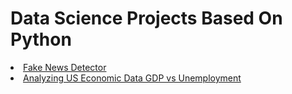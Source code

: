 <h1>Data Science Projects Based On Python</h1>
<li><a href="https://htmlpreview.github.io/?https://github.com/theshreyansh/python/blob/master/Advanced_Python_Project_Detecting_Fake_News/Advanced_Python_Project_Detecting_Fake_News.html" target="_blank">Fake News Detector</a></li>
<li><a href="https://htmlpreview.github.io/?https://github.com/theshreyansh/python/blob/master/Analyzing_US_Economic_Data_GDP_vs_Unemployment/Analyzing_US_Economic_Data_GDP_vs_Unemployment.html" target="_blank">Analyzing US Economic Data GDP vs Unemployment</a></li>